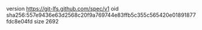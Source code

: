 version https://git-lfs.github.com/spec/v1
oid sha256:557e9436e63d2568c20f9a769744e83ffb5c355c565420e01891877fdc8e04fd
size 2692
